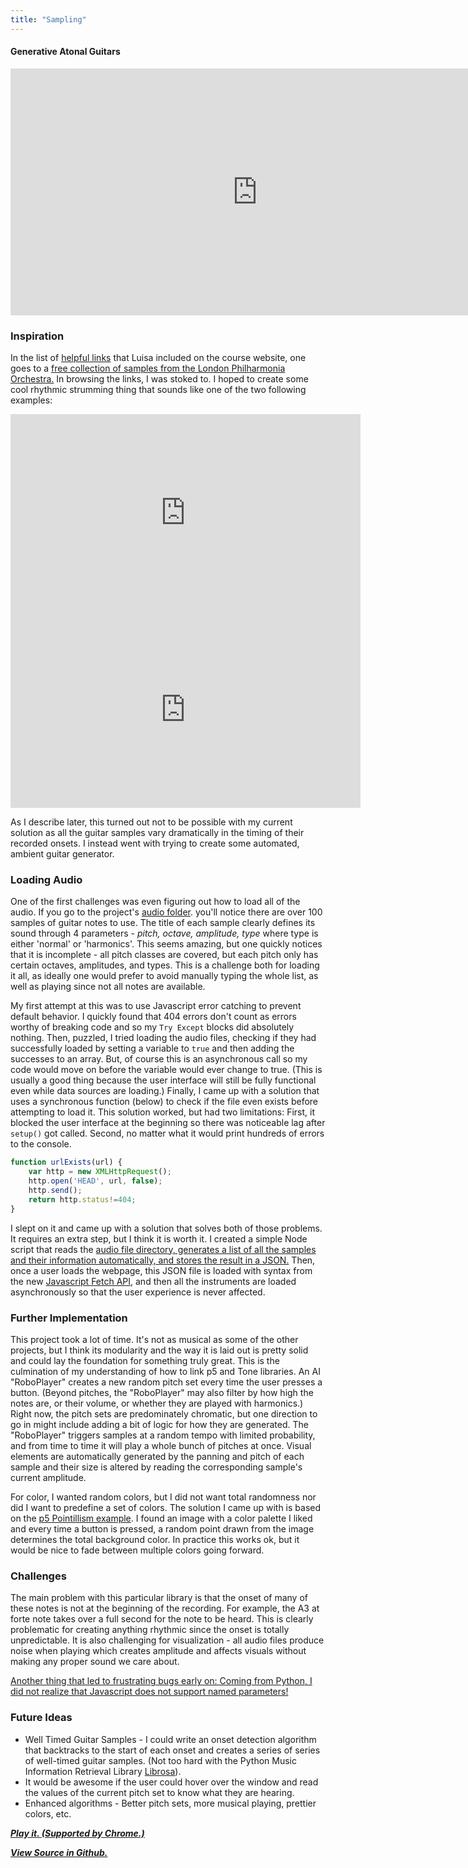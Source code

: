 ```yaml
---
title: "Sampling"
---
```

#### Generative Atonal Guitars

<iframe width="790" height="395" src="https://www.youtube.com/embed/6ZIYxf6DkiA" frameborder="0" allow="autoplay; encrypted-media" allowfullscreen></iframe>

### Inspiration
In the list of [helpful links](https://luisaph.github.io/the-code-of-music-2018/#Introduction) that Luisa included on the course website, one goes to a [free collection of samples from the London Philharmonia Orchestra.](http://www.philharmonia.co.uk/explore/sound_samples) In browsing the links, I was stoked to. I hoped to create some cool rhythmic strumming thing that sounds like one of the two following examples:

<iframe width="560" height="315" src="https://www.youtube.com/embed/EPiiY4a1vf4" frameborder="0" allow="autoplay; encrypted-media" allowfullscreen></iframe>

<iframe width="560" height="315" src="https://www.youtube.com/embed/A6eiWI3ed6w" frameborder="0" allow="autoplay; encrypted-media" allowfullscreen></iframe>

As I describe later, this turned out not to be possible with my current solution as all the guitar samples vary dramatically in the timing of their recorded onsets. I instead went with trying to create some automated, ambient guitar generator.

### Loading Audio
One of the first challenges was even figuring out how to load all of the audio. If you go to the project's [audio folder](https://github.com/Huriphoonado/code-of-music/tree/master/projects/Sample/guitar). you'll notice there are over 100 samples of guitar notes to use. The title of each sample clearly defines its sound through 4 parameters - *pitch, octave, amplitude, type* where type is either 'normal' or 'harmonics'. This seems amazing, but one quickly notices that it is incomplete - all pitch classes are covered, but each pitch only has certain octaves, amplitudes, and types. This is a challenge both for loading it all, as ideally one would prefer to avoid manually typing the whole list, as well as playing since not all notes are available.

My first attempt at this was to use Javascript error catching to prevent default behavior. I quickly found that 404 errors don't count as errors worthy of breaking code and so my `Try Except` blocks did absolutely nothing. Then, puzzled, I tried loading the audio files, checking if they had successfully loaded by setting a variable to `true` and then adding the successes to an array. But, of course this is an asynchronous call so my code would move on before the variable would ever change to true. (This is usually a good thing because the user interface will still be fully functional even while data sources are loading.) Finally, I came up with a solution that uses a synchronous function (below) to check if the file even exists before attempting to load it. This solution worked, but had two limitations: First, it blocked the user interface at the beginning so there was noticeable lag after `setup()` got called. Second, no matter what it would print hundreds of errors to the console.

```javascript
function urlExists(url) {
    var http = new XMLHttpRequest();
    http.open('HEAD', url, false);
    http.send();
    return http.status!=404;
}
```

I slept on it and came up with a solution that solves both of those problems. It requires an extra step, but I think it is worth it. I created a simple Node script that reads the [audio file directory, generates a list of all the samples and their information automatically, and stores the result in a JSON.](https://github.com/Huriphoonado/code-of-music/tree/master/projects/Sample/find_all_guitars.js) Then, once a user loads the webpage, this JSON file is loaded with syntax from the new [Javascript Fetch API](https://developer.mozilla.org/en-US/docs/Web/API/Fetch_API), and then all the instruments are loaded asynchronously so that the user experience is never affected.

### Further Implementation
This project took a lot of time. It's not as musical as some of the other projects, but I think its modularity and the way it is laid out is pretty solid and could lay the foundation for something truly great. This is the culmination of my understanding of how to link p5 and Tone libraries. An AI "RoboPlayer" creates a new random pitch set every time the user presses a button. (Beyond pitches, the "RoboPlayer" may also filter by how high the notes are, or their volume, or whether they are played with harmonics.) Right now, the pitch sets are predominately chromatic, but one direction to go in might include adding a bit of logic for how they are generated. The "RoboPlayer" triggers samples at a random tempo with limited probability, and from time to time it will play a whole bunch of pitches at once. Visual elements are automatically generated by the panning and pitch of each sample and their size is altered by reading the corresponding sample's current amplitude.

For color, I wanted random colors, but I did not want total randomness nor did I want to predefine a set of colors. The solution I came up with is based on the [p5 Pointillism example](https://p5js.org/examples/image-pointillism.html). I found an image with a color palette I  liked and every time a button is pressed, a random point drawn from the image determines the total background color. In practice this works ok, but it would be nice to fade between multiple colors going forward.

### Challenges
The main problem with this particular library is that the onset of many of these notes is not at the beginning of the recording. For example, the A3 at forte note takes over a full second for the note to be heard. This is clearly problematic for creating anything rhythmic since the onset is totally unpredictable. It is also challenging for visualization - all audio files produce noise when playing which creates amplitude and affects visuals without making any proper sound we care about.

[Another thing that led to frustrating bugs early on: Coming from Python, I did not realize that Javascript does not support named parameters!](https://medium.com/dailyjs/named-and-optional-arguments-in-javascript-using-es6-destructuring-292a683d5b4e)

### Future Ideas
* Well Timed Guitar Samples - I could write an onset detection algorithm that backtracks to the start of each onset and creates a series of series of well-timed guitar samples. (Not too hard with the Python Music Information Retrieval Library [Librosa](https://librosa.github.io)).
* It would be awesome if the user could hover over the window and read the values of the current pitch set to know what they are hearing.
* Enhanced algorithms - Better pitch sets, more musical playing, prettier colors, etc.


[***Play it. (Supported by Chrome.)***](https://huriphoonado.github.io/code-of-music/projects/Sample)

[***View Source in Github.***](https://github.com/Huriphoonado/code-of-music/tree/master/projects/Sample)

